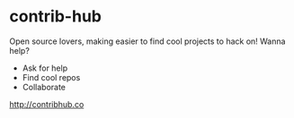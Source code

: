 contrib-hub
===========

Open source lovers, making easier to find cool projects to hack on! Wanna help?

* Ask for help
* Find cool repos
* Collaborate

http://contribhub.co
